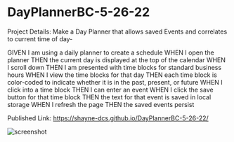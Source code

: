 # DayPlannerBC-5-26-22

Project Details: Make a Day Planner that allows saved Events and correlates to current time of day-

GIVEN I am using a daily planner to create a schedule
WHEN I open the planner
THEN the current day is displayed at the top of the calendar
WHEN I scroll down
THEN I am presented with time blocks for standard business hours
WHEN I view the time blocks for that day
THEN each time block is color-coded to indicate whether it is in the past, present, or future
WHEN I click into a time block
THEN I can enter an event
WHEN I click the save button for that time block
THEN the text for that event is saved in local storage
WHEN I refresh the page
THEN the saved events persist

Published Link: https://shayne-dcs.github.io/DayPlannerBC-5-26-22/

![screenshot](https://user-images.githubusercontent.com/104949845/170752845-24f96bce-c540-4e49-b7b9-f0565d7e1341.PNG)
